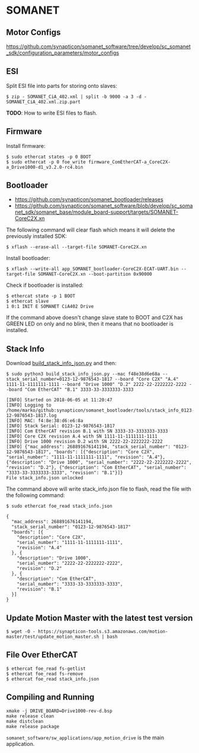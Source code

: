 # SOMANET

## Motor Configs

https://github.com/synapticon/somanet_software/tree/develop/sc_somanet_sdk/configuration_parameters/motor_configs

## ESI

Split ESI file into parts for storing onto slaves:

    $ zip - SOMANET_CiA_402.xml | split -b 9000 -a 3 -d - SOMANET_CiA_402.xml.zip.part

**TODO**: How to write ESI files to flash.

## Firmware

Install firmware:

    $ sudo ethercat states -p 0 BOOT
    $ sudo ethercat -p 0 foe_write firmware_ComEtherCAT-a_CoreC2X-a_Drive1000-d1_v3.2.0-rc4.bin

## Bootloader

* https://github.com/synapticon/somanet_bootloader/releases
* https://github.com/synapticon/somanet_software/blob/develop/sc_somanet_sdk/somanet_base/module_board-support/targets/SOMANET-CoreC2X.xn

The following command will clear flash which means it will delete the previously installed SDK:

    $ xflash --erase-all --target-file SOMANET-CoreC2X.xn

Install bootloader:

    $ xflash --write-all app_SOMANET_bootloader-CoreC2X-ECAT-UART.bin --target-file SOMANET-CoreC2X.xn --boot-partition 0x90000

Check if bootloader is installed:

    $ ethercat state -p 1 BOOT
    $ ethercat slave
    1 0:1 INIT E SOMANET CiA402 Drive

If the command above doesn't change slave state to BOOT and C2X has GREEN LED on only and no blink, then it means that no bootloader is installed.

## Stack Info

Download [build_stack_info_json.py] and then:

    $ sudo python3 build_stack_info_json.py --mac f48e38d6e68a --stack_serial_number=0123-12-9876543-1817 --board "Core C2X" "A.4" 1111-11-1111111-1111 --board "Drive 1000" "D.2" 2222-22-2222222-2222 --board "Com EtherCAT" "B.1" 3333-33-3333333-3333
    
    [INFO] Started on 2018-06-05 at 11:20:47
    [INFO] Logging to /home/marko/github:synapticon/somanet_bootloader/tools/stack_info_0123-12-9876543-1817.log
    [INFO] MAC: f4:8e:38:d6:e6:8a
    [INFO] Stack Serial: 0123-12-9876543-1817
    [INFO] Com EtherCAT revision B.1 with SN 3333-33-3333333-3333
    [INFO] Core C2X revision A.4 with SN 1111-11-1111111-1111
    [INFO] Drive 1000 revision D.2 with SN 2222-22-2222222-2222
    [INFO] {"mac_address": 268891676141194, "stack_serial_number": "0123-12-9876543-1817", "boards": [{"description": "Core C2X", "serial_number": "1111-11-1111111-1111", "revision": "A.4"}, {"description": "Drive 1000", "serial_number": "2222-22-2222222-2222", "revision": "D.2"}, {"description": "Com EtherCAT", "serial_number": "3333-33-3333333-3333", "revision": "B.1"}]}
    File stack_info.json unlocked

The command above will write stack_info.json file to flash, read the file with the following command:

```
$ sudo ethercat foe_read stack_info.json

{
  "mac_address": 268891676141194,
  "stack_serial_number": "0123-12-9876543-1817"
  "boards": [{
    "description": "Core C2X",
    "serial_number": "1111-11-1111111-1111",
    "revision": "A.4"
  }, {
    "description": "Drive 1000",
    "serial_number": "2222-22-2222222-2222",
    "revision": "D.2"
  }, {
    "description": "Com EtherCAT",
    "serial_number": "3333-33-3333333-3333",
    "revision": "B.1"
  }]
}
```

[build_stack_info_json.py]: https://github.com/synapticon/sw_somanet-firmware/blob/develop/tools/build_stack_info_json.py

## Update Motion Master with the latest test version

    $ wget -O - https://synapticon-tools.s3.amazonaws.com/motion-master/test/update_motion_master.sh | bash

## File Over EtherCAT

    $ ethercat foe_read fs-getlist
    $ ethercat foe_read fs-remove
    $ ethercat foe_read stack_info.json

## Compiling and Running

    xmake -j DRIVE_BOARD=Drive1000-rev-d.bsp
    make release clean
    make distclean
    make release package

`somanet_software/sw_applications/app_motion_drive` is the main application.
